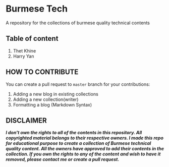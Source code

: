 # Burmese Tech

A repository for the collections of burmese quality technical contents

## Table of content

1. Thet Khine
2. Harry Yan

## HOW TO CONTRIBUTE

You can create a pull request to `master` branch for your contributions:

1. Adding a new blog in existing collections
2. Adding a new collection(writer)
3. Formatting a blog (Markdown Syntax)

## DISCLAIMER

***I don't own the rights to all of the contents in this repository. All copyrighted material belongs to their respective owners. I made this repo for educational purpose to create a collection of Burmese technical quality content. All the owners have approved to add their contents in the collection. If you own the rights to any of the content and wish to have it removed, please contact me or create a pull request.***
